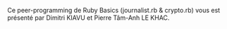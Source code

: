 Ce peer-programming de Ruby Basics (journalist.rb & crypto.rb) vous est présenté par Dimitri KIAVU et Pierre Tâm-Anh LE KHAC.


